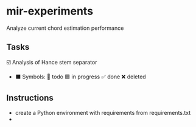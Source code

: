 # mir-experiments
Analyze current chord estimation performance

## Tasks
☑️ Analysis of Hance stem separator

- ⬛ 
Symbols: 
🔳 todo
🟦 in progress
✅ done
❌ deleted


## Instructions

- create a Python environment with requirements from requirements.txt
- 